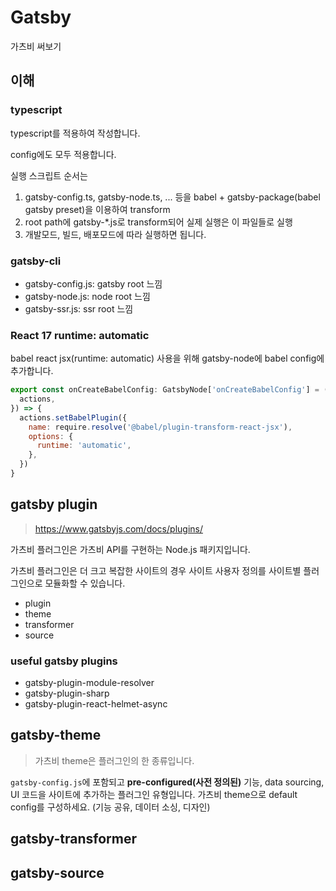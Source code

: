# Gatsby

가츠비 써보기

## 이해

### typescript

typescript를 적용하여 작성합니다.

config에도 모두 적용합니다.

실행 스크립트 순서는

1. gatsby-config.ts, gatsby-node.ts, ... 등을 babel + gatsby-package(babel gatsby preset)을 이용하여 transform
2. root path에 gatsby-\*.js로 transform되어 실제 실행은 이 파일들로 실행
3. 개발모드, 빌드, 배포모드에 따라 실행하면 됩니다.

### gatsby-cli

- gatsby-config.js: gatsby root 느낌
- gatsby-node.js: node root 느낌
- gatsby-ssr.js: ssr root 느낌

### React 17 runtime: automatic

babel react jsx(runtime: automatic) 사용을 위해 gatsby-node에 babel config에 추가합니다.

```js
export const onCreateBabelConfig: GatsbyNode['onCreateBabelConfig'] = ({
  actions,
}) => {
  actions.setBabelPlugin({
    name: require.resolve('@babel/plugin-transform-react-jsx'),
    options: {
      runtime: 'automatic',
    },
  })
}
```

## gatsby plugin

> https://www.gatsbyjs.com/docs/plugins/

가츠비 플러그인은 가츠비 API를 구현하는 Node.js 패키지입니다.

가츠비 플러그인은 더 크고 복잡한 사이트의 경우 사이트 사용자 정의를 사이트별 플러그인으로 모듈화할 수 있습니다.

- plugin
- theme
- transformer
- source

### useful gatsby plugins

- gatsby-plugin-module-resolver
- gatsby-plugin-sharp
- gatsby-plugin-react-helmet-async

## gatsby-theme

> 가츠비 theme은 플러그인의 한 종류입니다.

`gatsby-config.js`에 포함되고 **pre-configured(사전 정의된)** 기능, data sourcing, UI 코드을 사이트에 추가하는 플러그인 유형입니다.
가츠비 theme으로 default config를 구성하세요.
(기능 공유, 데이터 소싱, 디자인)

## gatsby-transformer

## gatsby-source
